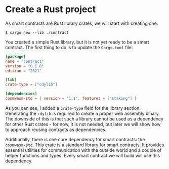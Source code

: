 # Create a Rust project

As smart contracts are Rust library crates, we will start with creating one:

```
$ cargo new --lib ./contract
```

You created a simple Rust library, but it is not yet ready to be a smart contract. The first thing
to do is to update the `Cargo.toml` file:

```toml
[package]
name = "contract"
version = "0.1.0"
edition = "2021"

[lib]
crate-type = ["cdylib"]

[dependencies]
cosmwasm-std = { version = "1.1", features = ["staking"] }

```

As you can see, I added a `crate-type` field for the library section. Generating the `cdylib` is
required to create a proper web assembly binary. The downside of this is that such a library cannot
be used as a dependency for other Rust crates - for now, it is not needed, but later we will show
how to approach reusing contracts as dependencies.

Additionally, there is one core dependency for smart contracts: the `cosmwasm-std`. This crate is a
standard library for smart contracts. It provides essential utilities for communication with the
outside world and a couple of helper functions and types. Every smart contract we will build will
use this dependency.

